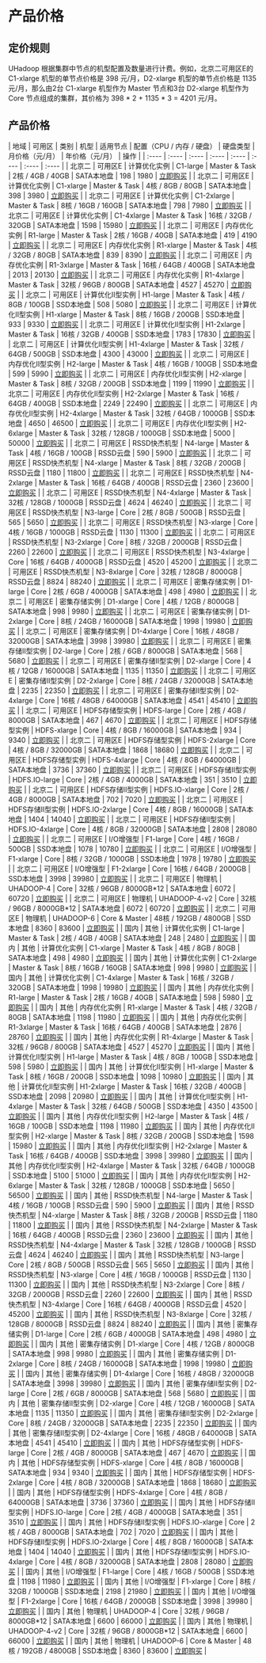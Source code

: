 # 产品价格

## 定价规则
UHadoop 根据集群中节点的机型配置及数量进行计费。例如，北京二可用区E的 C1-xlarge 机型的单节点价格是 398 元/月，D2-xlarge 机型的单节点价格是 1135 元/月，那么由2台 C1-xlarge 机型作为 Master 节点和3台 D2-xlarge 机型作为 Core 节点组成的集群，其价格为 398 \* 2 + 1135 \* 3 = 4201 元/月。


## 产品价格
<!-- udocs:price -->
| 地域 | 可用区 | 类别 | 机型 | 适用节点 | 配置（CPU / 内存 / 硬盘） | 硬盘类型 | 月价格（元/月） | 年价格（元/月） | 操作 |
| :---- | :---- | :---- | :---- | :---- | :---- | :---- | :---- |
| 北京二 | 可用区E | 计算优化实例 | C1-large | Master & Task | 2核 / 4GB / 40GB | SATA本地盘 | 198 | 1980 | [立即购买](https://console.ucloud.cn/uhadoop/uhadoop) |
| 北京二 | 可用区E | 计算优化实例 | C1-xlarge | Master & Task | 4核 / 8GB / 80GB | SATA本地盘 | 398 | 3980 | [立即购买](https://console.ucloud.cn/uhadoop/uhadoop) |
| 北京二 | 可用区E | 计算优化实例 | C1-2xlarge | Master & Task | 8核 / 16GB / 160GB | SATA本地盘 | 798 | 7980 | [立即购买](https://console.ucloud.cn/uhadoop/uhadoop) |
| 北京二 | 可用区E | 计算优化实例 | C1-4xlarge | Master & Task | 16核 / 32GB / 320GB | SATA本地盘 | 1598 | 15980 | [立即购买](https://console.ucloud.cn/uhadoop/uhadoop) |
| 北京二 | 可用区E | 内存优化实例 | R1-large | Master & Task | 2核 / 16GB / 40GB | SATA本地盘 | 419 | 4190 | [立即购买](https://console.ucloud.cn/uhadoop/uhadoop) |
| 北京二 | 可用区E | 内存优化实例 | R1-xlarge | Master & Task | 4核 / 32GB / 80GB | SATA本地盘 | 839 | 8390 | [立即购买](https://console.ucloud.cn/uhadoop/uhadoop) |
| 北京二 | 可用区E | 内存优化实例 | R1-3xlarge | Master & Task | 16核 / 64GB / 400GB | SATA本地盘 | 2013 | 20130 | [立即购买](https://console.ucloud.cn/uhadoop/uhadoop) |
| 北京二 | 可用区E | 内存优化实例 | R1-4xlarge | Master & Task | 32核 / 96GB / 800GB | SATA本地盘 | 4527 | 45270 | [立即购买](https://console.ucloud.cn/uhadoop/uhadoop) |
| 北京二 | 可用区E | 计算优化Ⅱ型实例 | H1-large | Master & Task | 4核 / 8GB / 100GB | SSD本地盘 | 508 | 5080 | [立即购买](https://console.ucloud.cn/uhadoop/uhadoop) |
| 北京二 | 可用区E | 计算优化Ⅱ型实例 | H1-xlarge | Master & Task | 8核 / 16GB / 200GB | SSD本地盘 | 933 | 9330 | [立即购买](https://console.ucloud.cn/uhadoop/uhadoop) |
| 北京二 | 可用区E | 计算优化Ⅱ型实例 | H1-2xlarge | Master & Task | 16核 / 32GB / 400GB | SSD本地盘 | 1783 | 17830 | [立即购买](https://console.ucloud.cn/uhadoop/uhadoop) |
| 北京二 | 可用区E | 计算优化Ⅱ型实例 | H1-4xlarge | Master & Task | 32核 / 64GB / 500GB | SSD本地盘 | 4300 | 43000 | [立即购买](https://console.ucloud.cn/uhadoop/uhadoop) |
| 北京二 | 可用区E | 内存优化Ⅱ型实例 | H2-large | Master & Task | 4核 / 16GB / 100GB | SSD本地盘 | 599 | 5990 | [立即购买](https://console.ucloud.cn/uhadoop/uhadoop) |
| 北京二 | 可用区E | 内存优化Ⅱ型实例 | H2-xlarge | Master & Task | 8核 / 32GB / 200GB | SSD本地盘 | 1199 | 11990 | [立即购买](https://console.ucloud.cn/uhadoop/uhadoop) |
| 北京二 | 可用区E | 内存优化Ⅱ型实例 | H2-2xlarge | Master & Task | 16核 / 64GB / 400GB | SSD本地盘 | 2249 | 22490 | [立即购买](https://console.ucloud.cn/uhadoop/uhadoop) |
| 北京二 | 可用区E | 内存优化Ⅱ型实例 | H2-4xlarge | Master & Task | 32核 / 64GB / 1000GB | SSD本地盘 | 4650 | 46500 | [立即购买](https://console.ucloud.cn/uhadoop/uhadoop) |
| 北京二 | 可用区E | 内存优化Ⅱ型实例 | H2-6xlarge | Master & Task | 32核 / 128GB / 1000GB | SSD本地盘 | 5000 | 50000 | [立即购买](https://console.ucloud.cn/uhadoop/uhadoop) |
| 北京二 | 可用区E | RSSD快杰机型 | N4-large | Master & Task | 4核 / 16GB / 100GB | RSSD云盘 | 590 | 5900 | [立即购买](https://console.ucloud.cn/uhadoop/uhadoop) |
| 北京二 | 可用区E | RSSD快杰机型 | N4-xlarge | Master & Task | 8核 / 32GB / 200GB | RSSD云盘 | 1180 | 11800 | [立即购买](https://console.ucloud.cn/uhadoop/uhadoop) |
| 北京二 | 可用区E | RSSD快杰机型 | N4-2xlarge | Master & Task | 16核 / 64GB / 400GB | RSSD云盘 | 2360 | 23600 | [立即购买](https://console.ucloud.cn/uhadoop/uhadoop) |
| 北京二 | 可用区E | RSSD快杰机型 | N4-4xlarge | Master & Task | 32核 / 128GB / 1000GB | RSSD云盘 | 4624 | 46240 | [立即购买](https://console.ucloud.cn/uhadoop/uhadoop) |
| 北京二 | 可用区E | RSSD快杰机型 | N3-large | Core | 2核 / 8GB / 500GB | RSSD云盘 | 565 | 5650 | [立即购买](https://console.ucloud.cn/uhadoop/uhadoop) |
| 北京二 | 可用区E | RSSD快杰机型 | N3-xlarge | Core | 4核 / 16GB / 1000GB | RSSD云盘 | 1130 | 11300 | [立即购买](https://console.ucloud.cn/uhadoop/uhadoop) |
| 北京二 | 可用区E | RSSD快杰机型 | N3-2xlarge | Core | 8核 / 32GB / 2000GB | RSSD云盘 | 2260 | 22600 | [立即购买](https://console.ucloud.cn/uhadoop/uhadoop) |
| 北京二 | 可用区E | RSSD快杰机型 | N3-4xlarge | Core | 16核 / 64GB / 4000GB | RSSD云盘 | 4520 | 45200 | [立即购买](https://console.ucloud.cn/uhadoop/uhadoop) |
| 北京二 | 可用区E | RSSD快杰机型 | N3-8xlarge | Core | 32核 / 128GB / 8000GB | RSSD云盘 | 8824 | 88240 | [立即购买](https://console.ucloud.cn/uhadoop/uhadoop) |
| 北京二 | 可用区E | 密集存储实例 | D1-large | Core | 2核 / 6GB / 4000GB | SATA本地盘 | 498 | 4980 | [立即购买](https://console.ucloud.cn/uhadoop/uhadoop) |
| 北京二 | 可用区E | 密集存储实例 | D1-xlarge | Core | 4核 / 12GB / 8000GB | SATA本地盘 | 998 | 9980 | [立即购买](https://console.ucloud.cn/uhadoop/uhadoop) |
| 北京二 | 可用区E | 密集存储实例 | D1-2xlarge | Core | 8核 / 24GB / 16000GB | SATA本地盘 | 1998 | 19980 | [立即购买](https://console.ucloud.cn/uhadoop/uhadoop) |
| 北京二 | 可用区E | 密集存储实例 | D1-4xlarge | Core | 16核 / 48GB / 32000GB | SATA本地盘 | 3998 | 39980 | [立即购买](https://console.ucloud.cn/uhadoop/uhadoop) |
| 北京二 | 可用区E | 密集存储II型实例 | D2-large | Core | 2核 / 6GB / 8000GB | SATA本地盘 | 568 | 5680 | [立即购买](https://console.ucloud.cn/uhadoop/uhadoop) |
| 北京二 | 可用区E | 密集存储II型实例 | D2-xlarge | Core | 4核 / 12GB / 16000GB | SATA本地盘 | 1135 | 11350 | [立即购买](https://console.ucloud.cn/uhadoop/uhadoop) |
| 北京二 | 可用区E | 密集存储II型实例 | D2-2xlarge | Core | 8核 / 24GB / 32000GB | SATA本地盘 | 2235 | 22350 | [立即购买](https://console.ucloud.cn/uhadoop/uhadoop) |
| 北京二 | 可用区E | 密集存储II型实例 | D2-4xlarge | Core | 16核 / 48GB / 64000GB | SATA本地盘 | 4541 | 45410 | [立即购买](https://console.ucloud.cn/uhadoop/uhadoop) |
| 北京二 | 可用区E | HDFS存储型实例 | HDFS-large | Core | 2核 / 4GB / 8000GB | SATA本地盘 | 467 | 4670 | [立即购买](https://console.ucloud.cn/uhadoop/uhadoop) |
| 北京二 | 可用区E | HDFS存储型实例 | HDFS-xlarge | Core | 4核 / 8GB / 16000GB | SATA本地盘 | 934 | 9340 | [立即购买](https://console.ucloud.cn/uhadoop/uhadoop) |
| 北京二 | 可用区E | HDFS存储型实例 | HDFS-2xlarge | Core | 4核 / 8GB / 32000GB | SATA本地盘 | 1868 | 18680 | [立即购买](https://console.ucloud.cn/uhadoop/uhadoop) |
| 北京二 | 可用区E | HDFS存储型实例 | HDFS-4xlarge | Core | 4核 / 8GB / 64000GB | SATA本地盘 | 3736 | 37360 | [立即购买](https://console.ucloud.cn/uhadoop/uhadoop) |
| 北京二 | 可用区E | HDFS存储II型实例 | HDFS.IO-large | Core | 2核 / 4GB / 4000GB | SATA本地盘 | 351 | 3510 | [立即购买](https://console.ucloud.cn/uhadoop/uhadoop) |
| 北京二 | 可用区E | HDFS存储II型实例 | HDFS.IO-xlarge | Core | 2核 / 4GB / 8000GB | SATA本地盘 | 702 | 7020 | [立即购买](https://console.ucloud.cn/uhadoop/uhadoop) |
| 北京二 | 可用区E | HDFS存储II型实例 | HDFS.IO-2xlarge | Core | 4核 / 8GB / 16000GB | SATA本地盘 | 1404 | 14040 | [立即购买](https://console.ucloud.cn/uhadoop/uhadoop) |
| 北京二 | 可用区E | HDFS存储II型实例 | HDFS.IO-4xlarge | Core | 4核 / 8GB / 32000GB | SATA本地盘 | 2808 | 28080 | [立即购买](https://console.ucloud.cn/uhadoop/uhadoop) |
| 北京二 | 可用区E | I/O增强型 | F1-large | Core | 4核 / 16GB / 500GB | SSD本地盘 | 1078 | 10780 | [立即购买](https://console.ucloud.cn/uhadoop/uhadoop) |
| 北京二 | 可用区E | I/O增强型 | F1-xlarge | Core | 8核 / 32GB / 1000GB | SSD本地盘 | 1978 | 19780 | [立即购买](https://console.ucloud.cn/uhadoop/uhadoop) |
| 北京二 | 可用区E | I/O增强型 | F1-2xlarge | Core | 16核 / 64GB / 2000GB | SSD本地盘 | 3998 | 39980 | [立即购买](https://console.ucloud.cn/uhadoop/uhadoop) |
| 北京二 | 可用区E | 物理机 | UHADOOP-4 | Core | 32核 / 96GB / 8000GB\*12 | SATA本地盘 | 6072 | 60720 | [立即购买](https://console.ucloud.cn/uhadoop/uhadoop)  |
| 北京二 | 可用区E | 物理机 | UHADOOP-4-v2 | Core | 32核 / 96GB / 8000GB\*12 | SATA本地盘 | 6072 | 60720 | [立即购买](https://console.ucloud.cn/uhadoop/uhadoop) |
| 北京二 | 可用区E | 物理机 | UHADOOP-6 | Core & Master | 48核 / 192GB / 4800GB | SSD本地盘 | 8360 | 83600 | [立即购买](https://console.ucloud.cn/uhadoop/uhadoop) |
| 国内 | 其他 | 计算优化实例 | C1-large | Master & Task | 2核 / 4GB / 40GB | SATA本地盘 | 248 | 2480 | [立即购买](https://console.ucloud.cn/uhadoop/uhadoop) |
| 国内 | 其他 | 计算优化实例 | C1-xlarge | Master & Task | 4核 / 8GB / 80GB | SATA本地盘 | 498 | 4980 | [立即购买](https://console.ucloud.cn/uhadoop/uhadoop) |
| 国内 | 其他 | 计算优化实例 | C1-2xlarge | Master & Task | 8核 / 16GB / 160GB | SATA本地盘 | 998 | 9980 | [立即购买](https://console.ucloud.cn/uhadoop/uhadoop) |
| 国内 | 其他 | 计算优化实例 | C1-4xlarge | Master & Task | 16核 / 32GB / 320GB | SATA本地盘 | 1998 | 19980 | [立即购买](https://console.ucloud.cn/uhadoop/uhadoop) |
| 国内 | 其他 | 内存优化实例 | R1-large | Master & Task | 2核 / 16GB / 40GB | SATA本地盘 | 598 | 5980 | [立即购买](https://console.ucloud.cn/uhadoop/uhadoop) |
| 国内 | 其他 | 内存优化实例 | R1-xlarge | Master & Task | 4核 / 32GB / 80GB | SATA本地盘 | 1198 | 11980 | [立即购买](https://console.ucloud.cn/uhadoop/uhadoop) |
| 国内 | 其他 | 内存优化实例 | R1-3xlarge | Master & Task | 16核 / 64GB / 400GB | SATA本地盘 | 2876 | 28760 | [立即购买](https://console.ucloud.cn/uhadoop/uhadoop) |
| 国内 | 其他 | 内存优化实例 | R1-4xlarge | Master & Task | 32核 / 96GB / 800GB | SATA本地盘 | 4527 | 45270 | [立即购买](https://console.ucloud.cn/uhadoop/uhadoop) |
| 国内 | 其他 | 计算优化Ⅱ型实例 | H1-large | Master & Task | 4核 / 8GB / 100GB | SSD本地盘 | 598 | 5980 | [立即购买](https://console.ucloud.cn/uhadoop/uhadoop) |
| 国内 | 其他 | 计算优化Ⅱ型实例 | H1-xlarge | Master & Task | 8核 / 16GB / 200GB | SSD本地盘 | 1098 | 10980 | [立即购买](https://console.ucloud.cn/uhadoop/uhadoop) |
| 国内 | 其他 | 计算优化Ⅱ型实例 | H1-2xlarge | Master & Task | 16核 / 32GB / 400GB | SSD本地盘 | 2098 | 20980 | [立即购买](https://console.ucloud.cn/uhadoop/uhadoop) |
| 国内 | 其他 | 计算优化Ⅱ型实例 | H1-4xlarge | Master & Task | 32核 / 64GB / 500GB | SSD本地盘 | 4350 | 43500 | [立即购买](https://console.ucloud.cn/uhadoop/uhadoop) |
| 国内 | 其他 | 内存优化Ⅱ型实例 | H2-large | Master & Task | 4核 / 16GB / 100GB | SSD本地盘 | 1198 | 11980 | [立即购买](https://console.ucloud.cn/uhadoop/uhadoop) |
| 国内 | 其他 | 内存优化Ⅱ型实例 | H2-xlarge | Master & Task | 8核 / 32GB / 200GB | SSD本地盘 | 1598 | 15980 | [立即购买](https://console.ucloud.cn/uhadoop/uhadoop) |
| 国内 | 其他 | 内存优化Ⅱ型实例 | H2-2xlarge | Master & Task | 16核 / 64GB / 400GB | SSD本地盘 | 3998 | 39980 | [立即购买](https://console.ucloud.cn/uhadoop/uhadoop) |
| 国内 | 其他 | 内存优化Ⅱ型实例 | H2-4xlarge | Master & Task | 32核 / 64GB / 1000GB | SSD本地盘 | 5100 | 51000 | [立即购买](https://console.ucloud.cn/uhadoop/uhadoop) |
| 国内 | 其他 | 内存优化Ⅱ型实例 | H2-6xlarge | Master & Task | 32核 / 128GB / 1000GB | SSD本地盘 | 5650 | 56500 | [立即购买](https://console.ucloud.cn/uhadoop/uhadoop) |
| 国内 | 其他 | RSSD快杰机型 | N4-large | Master & Task | 4核 / 16GB / 100GB | RSSD云盘 | 590 | 5900 | [立即购买](https://console.ucloud.cn/uhadoop/uhadoop) |
| 国内 | 其他 | RSSD快杰机型 | N4-xlarge | Master & Task | 8核 / 32GB / 200GB | RSSD云盘 | 1180 | 11800 | [立即购买](https://console.ucloud.cn/uhadoop/uhadoop) |
| 国内 | 其他 | RSSD快杰机型 | N4-2xlarge | Master & Task | 16核 / 64GB / 400GB | RSSD云盘 | 2360 | 23600 | [立即购买](https://console.ucloud.cn/uhadoop/uhadoop) |
| 国内 | 其他 | RSSD快杰机型 | N4-4xlarge | Master & Task | 32核 / 128GB / 1000GB | RSSD云盘 | 4624 | 46240 | [立即购买](https://console.ucloud.cn/uhadoop/uhadoop) |
| 国内 | 其他 | RSSD快杰机型 | N3-large | Core | 2核 / 8GB / 500GB | RSSD云盘 | 565 | 5650 | [立即购买](https://console.ucloud.cn/uhadoop/uhadoop) |
| 国内 | 其他 | RSSD快杰机型 | N3-xlarge | Core | 4核 / 16GB / 1000GB | RSSD云盘 | 1130 | 11300 | [立即购买](https://console.ucloud.cn/uhadoop/uhadoop) |
| 国内 | 其他 | RSSD快杰机型 | N3-2xlarge | Core | 8核 / 32GB / 2000GB | RSSD云盘 | 2260 | 22600 | [立即购买](https://console.ucloud.cn/uhadoop/uhadoop) |
| 国内 | 其他 | RSSD快杰机型 | N3-4xlarge | Core | 16核 / 64GB / 4000GB | RSSD云盘 | 4520 | 45200 | [立即购买](https://console.ucloud.cn/uhadoop/uhadoop) |
| 国内 | 其他 | RSSD快杰机型 | N3-8xlarge | Core | 32核 / 128GB / 8000GB | RSSD云盘 | 8824 | 88240 | [立即购买](https://console.ucloud.cn/uhadoop/uhadoop) |
| 国内 | 其他 | 密集存储实例 | D1-large | Core | 2核 / 6GB / 4000GB | SATA本地盘 | 498 | 4980 | [立即购买](https://console.ucloud.cn/uhadoop/uhadoop) |
| 国内 | 其他 | 密集存储实例 | D1-xlarge | Core | 4核 / 12GB / 8000GB | SATA本地盘 | 998 | 9980 | [立即购买](https://console.ucloud.cn/uhadoop/uhadoop) |
| 国内 | 其他 | 密集存储实例 | D1-2xlarge | Core | 8核 / 24GB / 16000GB | SATA本地盘 | 1998 | 19980 | [立即购买](https://console.ucloud.cn/uhadoop/uhadoop) |
| 国内 | 其他 | 密集存储实例 | D1-4xlarge | Core | 16核 / 48GB / 32000GB | SATA本地盘 | 3998 | 39980 | [立即购买](https://console.ucloud.cn/uhadoop/uhadoop) |
| 国内 | 其他 | 密集存储II型实例 | D2-large | Core | 2核 / 6GB / 8000GB | SATA本地盘 | 568 | 5680 | [立即购买](https://console.ucloud.cn/uhadoop/uhadoop) |
| 国内 | 其他 | 密集存储II型实例 | D2-xlarge | Core | 4核 / 12GB / 16000GB | SATA本地盘 | 1135 | 11350 | [立即购买](https://console.ucloud.cn/uhadoop/uhadoop) |
| 国内 | 其他 | 密集存储II型实例 | D2-2xlarge | Core | 8核 / 24GB / 32000GB | SATA本地盘 | 2235 | 22350 | [立即购买](https://console.ucloud.cn/uhadoop/uhadoop) |
| 国内 | 其他 | 密集存储II型实例 | D2-4xlarge | Core | 16核 / 48GB / 64000GB | SATA本地盘 | 4541 | 45410 | [立即购买](https://console.ucloud.cn/uhadoop/uhadoop) |
| 国内 | 其他 | HDFS存储型实例 | HDFS-large | Core | 2核 / 4GB / 8000GB | SATA本地盘 | 467 | 4670 | [立即购买](https://console.ucloud.cn/uhadoop/uhadoop) |
| 国内 | 其他 | HDFS存储型实例 | HDFS-xlarge | Core | 4核 / 8GB / 16000GB | SATA本地盘 | 934 | 9340 | [立即购买](https://console.ucloud.cn/uhadoop/uhadoop) |
| 国内 | 其他 | HDFS存储型实例 | HDFS-2xlarge | Core | 4核 / 8GB / 32000GB | SATA本地盘 | 1868 | 18680 | [立即购买](https://console.ucloud.cn/uhadoop/uhadoop) |
| 国内 | 其他 | HDFS存储型实例 | HDFS-4xlarge | Core | 4核 / 8GB / 64000GB | SATA本地盘 | 3736 | 37360 | [立即购买](https://console.ucloud.cn/uhadoop/uhadoop) |
| 国内 | 其他 | HDFS存储II型实例 | HDFS.IO-large | Core | 2核 / 4GB / 4000GB | SATA本地盘 | 351 | 3510 | [立即购买](https://console.ucloud.cn/uhadoop/uhadoop) |
| 国内 | 其他 | HDFS存储II型实例 | HDFS.IO-xlarge | Core | 2核 / 4GB / 8000GB | SATA本地盘 | 702 | 7020 | [立即购买](https://console.ucloud.cn/uhadoop/uhadoop) |
| 国内 | 其他 | HDFS存储II型实例 | HDFS.IO-2xlarge | Core | 4核 / 8GB / 16000GB | SATA本地盘 | 1404 | 14040 | [立即购买](https://console.ucloud.cn/uhadoop/uhadoop) |
| 国内 | 其他 | HDFS存储II型实例 | HDFS.IO-4xlarge | Core | 4核 / 8GB / 32000GB | SATA本地盘 | 2808 | 28080 | [立即购买](https://console.ucloud.cn/uhadoop/uhadoop) |
| 国内 | 其他 | I/O增强型 | F1-large | Core | 4核 / 16GB / 500GB | SSD本地盘 | 1198 | 11980 | [立即购买](https://console.ucloud.cn/uhadoop/uhadoop) |
| 国内 | 其他 | I/O增强型 | F1-xlarge | Core | 8核 / 32GB / 1000GB | SSD本地盘 | 2198 | 21980 | [立即购买](https://console.ucloud.cn/uhadoop/uhadoop) |
| 国内 | 其他 | I/O增强型 | F1-2xlarge | Core | 16核 / 64GB / 2000GB | SSD本地盘 | 3998 | 39980 | [立即购买](https://console.ucloud.cn/uhadoop/uhadoop) |
| 国内 | 其他 | 物理机 | UHADOOP-4 | Core | 32核 / 96GB / 8000GB\*12 | SATA本地盘 | 6600 | 66000 | [立即购买](https://console.ucloud.cn/uhadoop/uhadoop) |
| 国内 | 其他 | 物理机 | UHADOOP-4-v2 | Core | 32核 / 96GB / 8000GB\*12 | SATA本地盘 | 6600 | 66000 | [立即购买](https://console.ucloud.cn/uhadoop/uhadoop) |
| 国内 | 其他 | 物理机 | UHADOOP-6 | Core & Master | 48核 / 192GB / 4800GB | SSD本地盘 | 8360 | 83600 | [立即购买](https://console.ucloud.cn/uhadoop/uhadoop) |

